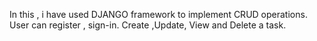 In this , i have used DJANGO framework to implement CRUD operations.
User can register , sign-in.
Create ,Update, View and Delete a task.
